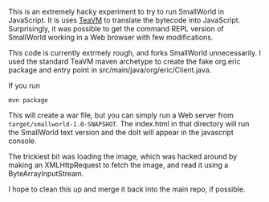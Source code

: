This is an extremely hacky experiment to try to run SmallWorld in JavaScript.
It is uses [TeaVM](http://teavm.org) to translate the bytecode into JavaScript.
Surprisingly, it was possible to get the command REPL version of SmallWorld
working in a Web browser with few modifications.

This code is currently extrmely rough, and forks SmallWorld unnecessarily. I
used the standard TeaVM maven archetype to create the fake org.eric package
and entry point in src/main/java/org/eric/Client.java.

If you run

```
mvn package
```

This will create a war file, but you can simply run a Web server from
`target/smallworld-1.0-SNAPSHOT`. The index.html in that directory will run the
SmallWorld text version and the doIt will appear in the javascript console.

The trickiest bit was loading the image, which was hacked around by making an
XMLHttpRequest to fetch the image, and read it using a ByteArrayInputStream.

I hope to clean this up and merge it back into the main repo, if possible.

